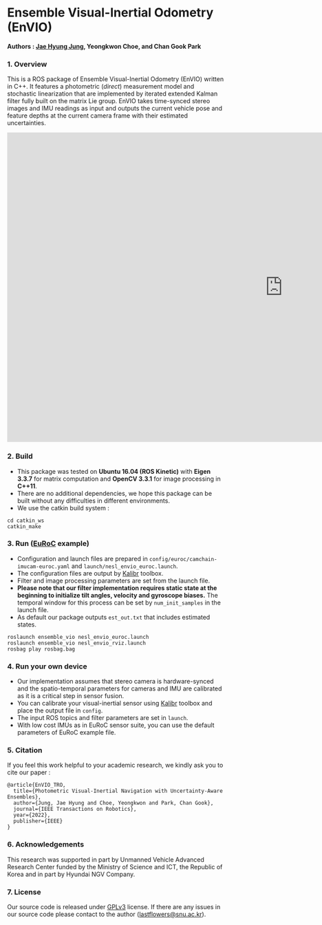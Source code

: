# Ensemble Visual-Inertial Odometry (EnVIO)

**Authors : [Jae Hyung Jung](https://sites.google.com/view/lastflowers), Yeongkwon Choe, and Chan Gook Park**

### 1. Overview

This is a ROS package of Ensemble Visual-Inertial Odometry (EnVIO) written in C++. It features a photometric (*direct*) measurement model and stochastic linearization that are implemented by iterated extended Kalman filter fully built on the matrix Lie group. EnVIO takes time-synced stereo images and IMU readings as input and outputs the current vehicle pose and feature depths at the current camera frame with their estimated uncertainties.

<iframe width="1280" height="720" src="https://www.youtube.com/embed/dv1tnvR3kVs" title="YouTube video player" frameborder="0" allow="accelerometer; autoplay; clipboard-write; encrypted-media; gyroscope; picture-in-picture" allowfullscreen></iframe>



### 2. Build

* This package was tested on **Ubuntu 16.04 (ROS Kinetic)** with **Eigen 3.3.7** for matrix computation and **OpenCV 3.3.1** for image processing in **C++11**.
* There are no additional dependencies, we hope this package can be built without any difficulties in different environments.
* We use the catkin build system :

```
cd catkin_ws
catkin_make
```



### 3. Run ([EuRoC](https://projects.asl.ethz.ch/datasets/doku.php?id=kmavvisualinertialdatasets) example)

* Configuration and launch files are prepared in `config/euroc/camchain-imucam-euroc.yaml`  and `launch/nesl_envio_euroc.launch`.
* The configuration files are output by [Kalibr](https://github.com/ethz-asl/kalibr) toolbox.
* Filter and image processing parameters are set from the launch file.
* **Please note that our filter implementation requires static state at the beginning to initialize tilt angles, velocity and gyroscope biases.** The temporal window for this process can be set by `num_init_samples` in the launch file.
* As default our package outputs `est_out.txt` that includes estimated states.

```
roslaunch ensemble_vio nesl_envio_euroc.launch
roslaunch ensemble_vio nesl_envio_rviz.launch
rosbag play rosbag.bag
```



### 4. Run your own device

* Our implementation assumes that stereo camera is hardware-synced and the spatio-temporal parameters for cameras and IMU are calibrated as it is a critical step in sensor fusion.
* You can calibrate your visual-inertial sensor using [Kalibr](https://github.com/ethz-asl/kalibr) toolbox and place the output file in `config`.
* The input ROS topics and filter parameters are set in `launch`.
* With low cost IMUs as in EuRoC sensor suite, you can use the default parameters of EuRoC example file. 



### 5. Citation

If you feel this work helpful to your academic research, we kindly ask you to cite our paper :

```
@article{EnVIO_TRO,
  title={Photometric Visual-Inertial Navigation with Uncertainty-Aware Ensembles},
  author={Jung, Jae Hyung and Choe, Yeongkwon and Park, Chan Gook},
  journal={IEEE Transactions on Robotics},
  year={2022},
  publisher={IEEE}
}
```



### 6. Acknowledgements

This research was supported in part by Unmanned Vehicle Advanced Research Center funded by the Ministry of Science and ICT, the Republic of Korea and in part by Hyundai NGV Company.



### 7. License

Our source code is released under [GPLv3](https://www.gnu.org/licenses/gpl-3.0.en.html) license. If there are any issues in our source code please contact to the author (lastflowers@snu.ac.kr).



